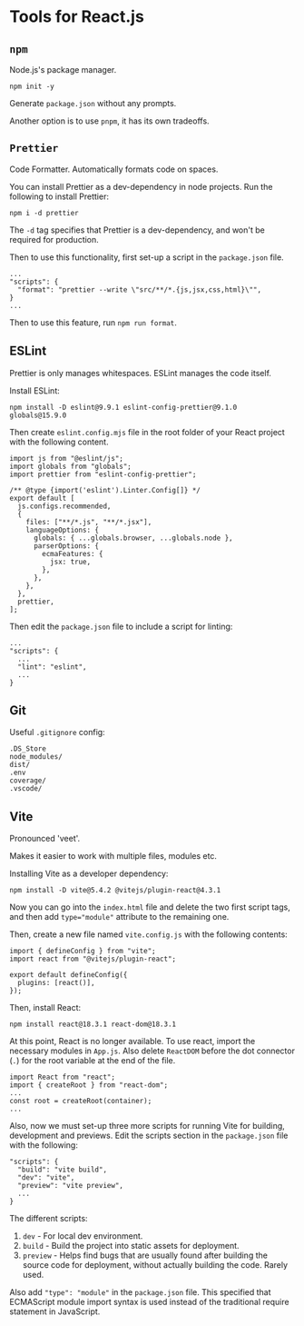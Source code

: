 # Tools for React.js

## `npm` 

Node.js's package manager.

```
npm init -y
```

Generate `package.json` without any prompts.

Another option is to use `pnpm`, it has its own tradeoffs.

## `Prettier`

Code Formatter. Automatically formats code on spaces.

You can install Prettier as a dev-dependency in node projects. Run the following to install Prettier:

```
npm i -d prettier
```

The `-d` tag specifies that Prettier is a dev-dependency, and won't be required for production.

Then to use this functionality, first set-up a script in the `package.json` file.

```
...
"scripts": {
  "format": "prettier --write \"src/**/*.{js,jsx,css,html}\"",
}
...
```

Then to use this feature, run `npm run format`.

## ESLint

Prettier is only manages whitespaces. ESLint manages the code itself.

Install ESLint:

```
npm install -D eslint@9.9.1 eslint-config-prettier@9.1.0 globals@15.9.0
```

Then create `eslint.config.mjs` file in the root folder of your React project with the following content.

```
import js from "@eslint/js";
import globals from "globals";
import prettier from "eslint-config-prettier";

/** @type {import('eslint').Linter.Config[]} */
export default [
  js.configs.recommended,
  {
    files: ["**/*.js", "**/*.jsx"],
    languageOptions: {
      globals: { ...globals.browser, ...globals.node },
      parserOptions: {
        ecmaFeatures: {
          jsx: true,
        },
      },
    },
  },
  prettier,
];
```

Then edit the `package.json` file to include a script for linting:

```
...
"scripts": {
  ...
  "lint": "eslint",
  ...
}
```

## Git

Useful `.gitignore` config:

```
.DS_Store
node_modules/
dist/
.env
coverage/
.vscode/
```

## Vite

Pronounced 'veet'.

Makes it easier to work with multiple files, modules etc.

Installing Vite as a developer dependency:

```
npm install -D vite@5.4.2 @vitejs/plugin-react@4.3.1
```

Now you can go into the `index.html` file and delete the two first script tags, and then add `type="module"` attribute to the remaining one.

Then, create a new file named `vite.config.js` with the following contents:

```
import { defineConfig } from "vite";
import react from "@vitejs/plugin-react";

export default defineConfig({
  plugins: [react()],
});
```

Then, install React:

```
npm install react@18.3.1 react-dom@18.3.1
```

At this point, React is no longer available. To use react, import the necessary modules in `App.js`.
Also delete `ReactDOM` before the dot connector (`.`) for the root variable at the end of the file.

```
import React from "react";
import { createRoot } from "react-dom";
...
const root = createRoot(container);
...
```

Also, now we must set-up three more scripts for running Vite for building, development and previews. Edit the scripts section in the `package.json` file with the following:

```
"scripts": {
  "build": "vite build",
  "dev": "vite",
  "preview": "vite preview",
  ...
}
```

The different scripts:

1. `dev` - For local dev environment.
2. `build` - Build the project into static assets for deployment.
3. `preview` - Helps find bugs that are usually found after building the source code for deployment, without actually building the code. Rarely used.

Also add `"type": "module"` in the `package.json` file. This specified that ECMAScript module import syntax is used instead of the traditional require statement in JavaScript.
